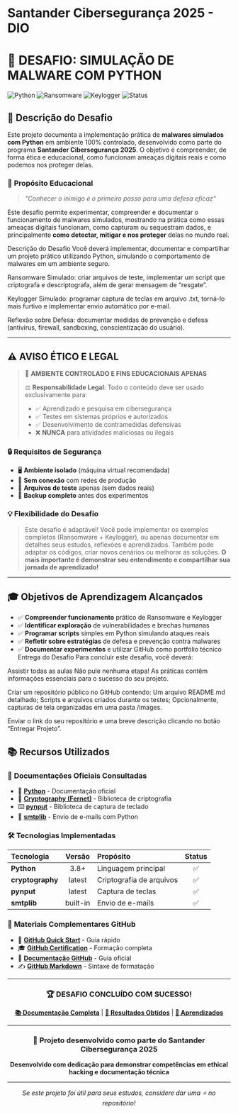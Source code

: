 
# Santander Cibersegurança 2025 - DIO

# 🐍 DESAFIO: SIMULAÇÃO DE MALWARE COM PYTHON

![Python](https://img.shields.io/badge/Python-Malware%20Simulation-3776AB?style=for-the-badge&logo=python&logoColor=white)
![Ransomware](https://img.shields.io/badge/Ransomware-Educational%20Sim-DC143C?style=for-the-badge&logo=shield-x&logoColor=white)
![Keylogger](https://img.shields.io/badge/Keylogger-Controlled%20Test-FF6B35?style=for-the-badge&logo=keyboard&logoColor=white)
![Status](https://img.shields.io/badge/Status-Completed-28A745?style=for-the-badge&logo=check-circle&logoColor=white)


## 🎯 Descrição do Desafio

Este projeto documenta a implementação prática de **malwares simulados com Python** em ambiente 100% controlado, desenvolvido como parte do programa **Santander Cibersegurança 2025**. O objetivo é compreender, de forma ética e educacional, como funcionam ameaças digitais reais e como podemos nos proteger delas.

### 🚀 **Propósito Educacional**

> _"Conhecer o inimigo é o primeiro passo para uma defesa eficaz"_

Este desafio permite experimentar, compreender e documentar o funcionamento de malwares simulados, mostrando na prática como essas ameaças digitais funcionam, como capturam ou sequestram dados, e principalmente **como detectar, mitigar e nos proteger** delas no mundo real.

Descrição do Desafio
Você deverá implementar, documentar e compartilhar um projeto prático utilizando Python, simulando o comportamento de malwares em um ambiente seguro.

Ransomware Simulado: criar arquivos de teste, implementar um script que criptografa e descriptografa, além de gerar mensagem de “resgate”.

Keylogger Simulado: programar captura de teclas em arquivo .txt, torná-lo mais furtivo e implementar envio automático por e-mail.

Reflexão sobre Defesa: documentar medidas de prevenção e defesa (antivírus, firewall, sandboxing, conscientização do usuário).

---

## ⚠️ **AVISO ÉTICO E LEGAL**

> 🚨 **AMBIENTE CONTROLADO E FINS EDUCACIONAIS APENAS**
>
> ⚖️ **Responsabilidade Legal**: Todo o conteúdo deve ser usado exclusivamente para:
>
> - ✅ Aprendizado e pesquisa em cibersegurança
> - ✅ Testes em sistemas próprios e autorizados
> - ✅ Desenvolvimento de contramedidas defensivas
> - ❌ **NUNCA** para atividades maliciosas ou ilegais

### 🔒 **Requisitos de Segurança**

- 🖥️ **Ambiente isolado** (máquina virtual recomendada)
- 🚫 **Sem conexão** com redes de produção
- 📁 **Arquivos de teste** apenas (sem dados reais)
- 🔄 **Backup completo** antes dos experimentos

### 💡 **Flexibilidade do Desafio**

> Este desafio é adaptável! Você pode implementar os exemplos completos (Ransomware + Keylogger), ou apenas documentar em detalhes seus estudos, reflexões e aprendizados. Também pode adaptar os códigos, criar novos cenários ou melhorar as soluções. **O mais importante é demonstrar seu entendimento e compartilhar sua jornada de aprendizado!**

---

## 🎓 Objetivos de Aprendizagem Alcançados

- ✅ **Compreender funcionamento** prático de Ransomware e Keylogger
- ✅ **Identificar exploração** de vulnerabilidades e brechas humanas
- ✅ **Programar scripts** simples em Python simulando ataques reais
- ✅ **Refletir sobre estratégias** de defesa e prevenção contra malwares
- ✅ **Documentar experimentos** e utilizar GitHub como portfólio técnico
  Entrega do Desafio
  Para concluir este desafio, você deverá:

Assistir todas as aulas
Não pule nenhuma etapa! As práticas contêm informações essenciais para o sucesso do seu projeto.

Criar um repositório público no GitHub contendo:
Um arquivo README.md detalhado;
Scripts e arquivos criados durante os testes;
Opcionalmente, capturas de tela organizadas em uma pasta /images.

Enviar o link do seu repositório e uma breve descrição clicando no botão “Entregar Projeto”.

## 📚 Recursos Utilizados

### 📖 **Documentações Oficiais Consultadas**

- 🐍 **[Python](https://docs.python.org/)** - Documentação oficial
- 🔐 **[Cryptography (Fernet)](https://cryptography.io/en/latest/fernet/)** - Biblioteca de criptografia
- ⌨️ **[pynput](https://pynput.readthedocs.io/)** - Biblioteca de captura de teclado
- 📧 **[smtplib](https://docs.python.org/3/library/smtplib.html)** - Envio de e-mails com Python

### 🛠️ **Tecnologias Implementadas**

| Tecnologia       |  Versão  | Propósito                | Status |
| :--------------- | :------: | :----------------------- | :----: |
| **Python**       |   3.8+   | Linguagem principal      |   ✅   |
| **cryptography** |  latest  | Criptografia de arquivos |   ✅   |
| **pynput**       |  latest  | Captura de teclas        |   ✅   |
| **smtplib**      | built-in | Envio de e-mails         |   ✅   |

### 📁 **Materiais Complementares GitHub**

- 📘 **[GitHub Quick Start](https://docs.github.com/pt/get-started/quickstart)** - Guia rápido
- 🎓 **[GitHub Certification](https://github.com/skills)** - Formação completa
- 📖 **[Documentação GitHub](https://docs.github.com/pt)** - Guia oficial
- ✍️ **[GitHub Markdown](https://docs.github.com/pt/get-started/writing-on-github/getting-started-with-writing-and-formatting-on-github/basic-writing-and-formatting-syntax)** - Sintaxe de formatação

---

<div align="center">

### 🏆 **DESAFIO CONCLUÍDO COM SUCESSO!**

**[📚 Documentação Completa](documents/)** | **[🎯 Resultados Obtidos](#-resultados-obtidos-no-desafio)** | **[💭 Aprendizados](#-reflexões-e-aprendizados)**

---

### 🌟 **Projeto desenvolvido como parte do Santander Cibersegurança 2025**

**Desenvolvido com dedicação para demonstrar competências em ethical hacking e documentação técnica**

---

_Se este projeto foi útil para seus estudos, considere dar uma ⭐ no repositório!_

</div>
